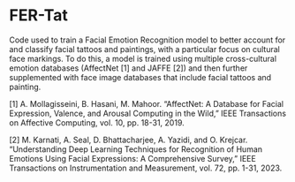 # FER-Tat
Code used to train a Facial Emotion Recognition model to better account for and classify facial tattoos and paintings, with a particular focus on cultural face markings. To do this, a model is trained using multiple cross-cultural emotion databases (AffectNet [1] and JAFFE [2]) and then further supplemented with face image databases that include facial tattoos and painting.


[1]	A. Mollagisseini, B. Hasani, M. Mahoor. “AffectNet: A Database for Facial Expression, Valence, and Arousal Computing in the Wild,” IEEE Transactions on Affective Computing, vol. 10, pp. 18-31, 2019.

[2]	M. Karnati, A. Seal, D. Bhattacharjee, A. Yazidi, and O. Krejcar. “Understanding Deep Learning Techniques for Recognition of Human Emotions Using Facial Expressions: A Comprehensive Survey,” IEEE Transactions on Instrumentation and Measurement, vol. 72, pp. 1-31, 2023.
